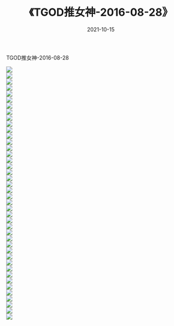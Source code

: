 ﻿---
layout: post
title:  《TGOD推女神-2016-08-28》
date:   2021-10-15
img: http://img.660000.xyz/Sharelink/网络美图/2021/TGOD推女神-2016-08-28/000.jpg
categories: [美女, 清纯, 唯美]
---

TGOD推女神-2016-08-28

  ![](http://img.660000.xyz/Sharelink/网络美图/2021/TGOD推女神-2016-08-28/001.jpg) <br> ![](http://img.660000.xyz/Sharelink/网络美图/2021/TGOD推女神-2016-08-28/002.jpg) <br> ![](http://img.660000.xyz/Sharelink/网络美图/2021/TGOD推女神-2016-08-28/003.jpg) <br> ![](http://img.660000.xyz/Sharelink/网络美图/2021/TGOD推女神-2016-08-28/004.jpg) <br> ![](http://img.660000.xyz/Sharelink/网络美图/2021/TGOD推女神-2016-08-28/005.jpg) <br> ![](http://img.660000.xyz/Sharelink/网络美图/2021/TGOD推女神-2016-08-28/006.jpg) <br> ![](http://img.660000.xyz/Sharelink/网络美图/2021/TGOD推女神-2016-08-28/007.jpg) <br> ![](http://img.660000.xyz/Sharelink/网络美图/2021/TGOD推女神-2016-08-28/008.jpg) <br> ![](http://img.660000.xyz/Sharelink/网络美图/2021/TGOD推女神-2016-08-28/009.jpg) <br> ![](http://img.660000.xyz/Sharelink/网络美图/2021/TGOD推女神-2016-08-28/010.jpg) <br> ![](http://img.660000.xyz/Sharelink/网络美图/2021/TGOD推女神-2016-08-28/011.jpg) <br> ![](http://img.660000.xyz/Sharelink/网络美图/2021/TGOD推女神-2016-08-28/012.jpg) <br> ![](http://img.660000.xyz/Sharelink/网络美图/2021/TGOD推女神-2016-08-28/013.jpg) <br> ![](http://img.660000.xyz/Sharelink/网络美图/2021/TGOD推女神-2016-08-28/014.jpg) <br> ![](http://img.660000.xyz/Sharelink/网络美图/2021/TGOD推女神-2016-08-28/015.jpg) <br> ![](http://img.660000.xyz/Sharelink/网络美图/2021/TGOD推女神-2016-08-28/016.jpg) <br> ![](http://img.660000.xyz/Sharelink/网络美图/2021/TGOD推女神-2016-08-28/017.jpg) <br> ![](http://img.660000.xyz/Sharelink/网络美图/2021/TGOD推女神-2016-08-28/018.jpg) <br> ![](http://img.660000.xyz/Sharelink/网络美图/2021/TGOD推女神-2016-08-28/019.jpg) <br> ![](http://img.660000.xyz/Sharelink/网络美图/2021/TGOD推女神-2016-08-28/020.jpg) <br> ![](http://img.660000.xyz/Sharelink/网络美图/2021/TGOD推女神-2016-08-28/021.jpg) <br> ![](http://img.660000.xyz/Sharelink/网络美图/2021/TGOD推女神-2016-08-28/022.jpg) <br> ![](http://img.660000.xyz/Sharelink/网络美图/2021/TGOD推女神-2016-08-28/023.jpg) <br> ![](http://img.660000.xyz/Sharelink/网络美图/2021/TGOD推女神-2016-08-28/024.jpg) <br> ![](http://img.660000.xyz/Sharelink/网络美图/2021/TGOD推女神-2016-08-28/025.jpg) <br> ![](http://img.660000.xyz/Sharelink/网络美图/2021/TGOD推女神-2016-08-28/026.jpg) <br> ![](http://img.660000.xyz/Sharelink/网络美图/2021/TGOD推女神-2016-08-28/027.jpg) <br> ![](http://img.660000.xyz/Sharelink/网络美图/2021/TGOD推女神-2016-08-28/028.jpg) <br> ![](http://img.660000.xyz/Sharelink/网络美图/2021/TGOD推女神-2016-08-28/029.jpg) <br> ![](http://img.660000.xyz/Sharelink/网络美图/2021/TGOD推女神-2016-08-28/030.jpg) <br> ![](http://img.660000.xyz/Sharelink/网络美图/2021/TGOD推女神-2016-08-28/031.jpg) <br> ![](http://img.660000.xyz/Sharelink/网络美图/2021/TGOD推女神-2016-08-28/032.jpg) <br> ![](http://img.660000.xyz/Sharelink/网络美图/2021/TGOD推女神-2016-08-28/033.jpg) <br> ![](http://img.660000.xyz/Sharelink/网络美图/2021/TGOD推女神-2016-08-28/034.jpg) <br> ![](http://img.660000.xyz/Sharelink/网络美图/2021/TGOD推女神-2016-08-28/035.jpg) <br> ![](http://img.660000.xyz/Sharelink/网络美图/2021/TGOD推女神-2016-08-28/036.jpg) <br> ![](http://img.660000.xyz/Sharelink/网络美图/2021/TGOD推女神-2016-08-28/037.jpg) <br> ![](http://img.660000.xyz/Sharelink/网络美图/2021/TGOD推女神-2016-08-28/038.jpg) <br> ![](http://img.660000.xyz/Sharelink/网络美图/2021/TGOD推女神-2016-08-28/039.jpg) <br> ![](http://img.660000.xyz/Sharelink/网络美图/2021/TGOD推女神-2016-08-28/040.jpg) <br> ![](http://img.660000.xyz/Sharelink/网络美图/2021/TGOD推女神-2016-08-28/041.jpg) <br> ![](http://img.660000.xyz/Sharelink/网络美图/2021/TGOD推女神-2016-08-28/042.jpg) <br>